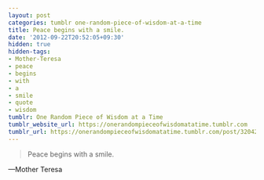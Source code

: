 ```yaml
---
layout: post
categories: tumblr one-random-piece-of-wisdom-at-a-time
title: Peace begins with a smile.
date: '2012-09-22T20:52:05+09:30'
hidden: true
hidden-tags:
- Mother-Teresa
- peace
- begins
- with
- a
- smile
- quote
- wisdom
tumblr: One Random Piece of Wisdom at a Time
tumblr_website_url: https://onerandompieceofwisdomatatime.tumblr.com
tumblr_url: https://onerandompieceofwisdomatatime.tumblr.com/post/32042425563/peace-begins-with-a-smile
---
```

> Peace begins with a smile.

—Mother Teresa
